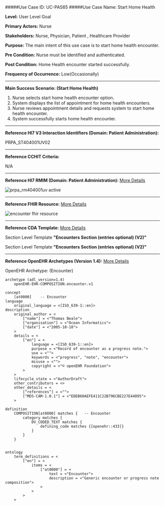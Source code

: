 #####Use Case ID: UC-PAS65
#####Use Case Name: Start Home Health

**Level:**                     User Level Goal

**Primary Actors:**            Nurse

**Stakeholders:**              Nurse, Physician, Patient , Healthcare Provider

**Purpose:**                   The main intent of this use case is to start home health encounter.

**Pre Condition:**             Nurse must be identified and authenticated.

**Post Condition:**            Home Health encounter started successfully.

**Frequency of Occurrence:**   Low(Occasionally)
__________________________________________________________
**Main Success Scenario: (Start Home Health)**

1. Nurse selects start home health encounter option.
2. System displays the list of appointment for home health encounters.
3. Nurse reviews appointment details and requests system to start home health encounter.
4. System successfully starts home health encounter.

________________________________________________________________________
**Reference Hl7 V3 Interaction Identifiers (Domain: Patient Administration):**

PRPA_ST404001UV02
_______________________________________________________________
**Reference CCHIT Criteria:**

N/A
_______________________________________________________________
**Reference Hl7 RMIM (Domain: Patient Administration):** [More Details](http://www.hl7.org/implement/standards/product_brief.cfm?product_id=306)

![prpa_rm404001uv active](https://f.cloud.github.com/assets/5391320/1370306/d75f6304-3a1a-11e3-994a-4a23ada5688c.png)
_______________________________________________________________
**Reference FHIR Resource:** [More Details](http://www.hl7.org/implement/standards/fhir/resourcelist.html)

![encounter fhir resource](https://f.cloud.github.com/assets/5391320/1369999/74cb4914-3a0c-11e3-8d49-1317a89cc65d.png)
_______________________________________________________________
**Reference CDA Template:** [More Details](http://www.hl7.org/Special/committees/structure/index.cfm)

Section Level Template **"Encounters Section (entries optional) (V2)"**

Section Level Template **"Encounters Section (entries optional) (V2)"**
_______________________________________________________________
**Reference OpenEHR Archetypes (Version 1.4):** [More Details](http://www.openehr.org/ckm/)

OpenEHR Archetype: (Encounter)

``` Archetype
archetype (adl_version=1.4)
	openEHR-EHR-COMPOSITION.encounter.v1

concept
	[at0000]	-- Encounter
language
	original_language = <[ISO_639-1::en]>
description
	original_author = <
		["name"] = <"Thomas Beale">
		["organisation"] = <"Ocean Informatics">
		["date"] = <"2005-10-10">
	>
	details = <
		["en"] = <
			language = <[ISO_639-1::en]>
			purpose = <"Record of encounter as a progress note.">
			use = <"">
			keywords = <"progress", "note", "encounter">
			misuse = <"">
			copyright = <"© openEHR Foundation">
		>
	>
	lifecycle_state = <"AuthorDraft">
	other_contributors = <>
	other_details = <
		["references"] = <"">
		["MD5-CAM-1.0.1"] = <"EDEB60AEFE411C22B796CBE227E44095">
	>

definition
	COMPOSITION[at0000] matches {	-- Encounter
		category matches {
			DV_CODED_TEXT matches {
				defining_code matches {[openehr::433]}
			}
		}
	}


ontology
	term_definitions = <
		["en"] = <
			items = <
				["at0000"] = <
					text = <"Encounter">
					description = <"Generic encounter or progress note composition">
				>
			>
		>
	>
```
